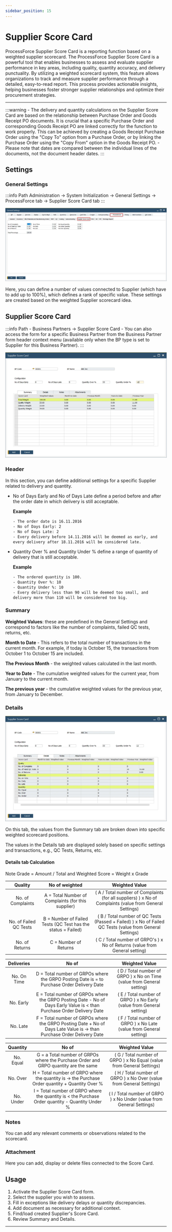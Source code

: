 ```yaml
---
sidebar_position: 15
---
```


# Supplier Score Card

ProcessForce Supplier Score Card is a reporting function based on a weighted supplier scorecard. The ProcessForce Supplier Score Card is a powerful tool that enables businesses to assess and evaluate supplier performance in key areas, including quality, quantity accuracy, and delivery punctuality. By utilizing a weighted scorecard system, this feature allows organizations to track and measure supplier performance through a detailed, easy-to-read report. This process provides actionable insights, helping businesses foster stronger supplier relationships and optimize their procurement strategies.

---

:::warning
    - The delivery and quantity calculations on the Supplier Score Card are based on the relationship between Purchase Order and Goods Receipt PO documents. It is crucial that a specific Purchase Order and corresponding Goods Receipt PO are linked correctly for the function to work properly. This can be achieved by creating a Goods Receipt Purchase Order using the "Copy To" option from a Purchase Order, or by linking the Purchase Order using the "Copy From" option in the Goods Receipt PO.
    - Please note that dates are compared between the individual lines of the documents, not the document header dates.
:::

## Settings

### General Settings

:::info Path
    Administration → System Initialization → General Settings → ProcessForce tab → Supplier Score Card tab
:::

![Supplier Score Card](./media/supplier-score-card/supplier-score-card.webp)

Here, you can define a number of values connected to Supplier (which have to add up to 100%), which defines a rank of specific value. These settings are created based on the weighted Supplier scorecard idea.

## Supplier Score Card

:::info Path
    - Business Partners → Supplier Score Card
    - You can also access the form for a specific Business Partner from the Business Partner form header context menu (available only when the BP type is set to Supplier for this Business Partner).
:::

![Supplier Score Card](./media/supplier-score-card/supplier-score-card-card.webp)

### Header

In this section, you can define additional settings for a specific Supplier related to delivery and quantity.

- No of Days Early and No of Days Late define a period before and after the order date in which delivery is still acceptable.

    **Example**

      - The order date is 16.11.2016
      - No of Days Early: 2
      - No of Days Late: 2
      - Every delivery before 14.11.2016 will be deemed as early, and every delivery after 18.11.2016 will be considered late.
- Quantity Over % and Quantity Under % define a range of quantity of delivery that is still acceptable.

    **Example**

      - The ordered quantity is 100.
      - Quantity Over %: 10
      - Quantity Under %: 10
      - Every delivery less than 90 will be deemed too small, and delivery more than 110 will be considered too big.

### Summary

**Weighted Values**: these are predefined in the General Settings and correspond to factors like the number of complaints, failed QC tests, returns, etc.

**Month to Date** - This refers to the total number of transactions in the current month. For example, if today is October 15, the transactions from October 1 to October 15 are included.

**The Previous Month** - the weighted values calculated in the last month.

**Year to Date** - The cumulative weighted values for the current year, from January to the current month.

**The previous year** - the cumulative weighted values for the previous year, from January to December.

### Details

![Supplier Score Card Details](./media/supplier-score-card/supplier-score-card-details.webp)

On this tab, the values from the Summary tab are broken down into specific weighted scorecard positions.

The values in the Details tab are displayed solely based on specific settings and transactions, e.g., QC Tests, Returns, etc.

#### Details tab Calculation

Note Grade = Amount / Total and Weighted Score = Weight x Grade

|        Quality         |                        No of weighted                        |                                              Weighted Value                                              |
| :--------------------: | :----------------------------------------------------------: | :------------------------------------------------------------------------------------------------------: |
|   No. of Complaints    |      A = Total Number of Complaints (for this supplier)      | ( A / Total number of Complaints (for all suppliers) ) x No of Complaints (value from General Settings)  |
| No. of Failed QC Tests | B = Number of Failed Tests (QC Test has the status = Failed) | ( B / Total number of QC Tests (Passed + Failed) ) x No of Failed QC Tests (value from General Settings) |
|     No. of Returns     |                    C = Number of Returns                     |               ( C / Total number of GRPO's ) x No of Returns (value from General setting)                |

| Deliveries  |                                                         No of                                                         |                             Weighted Value                             |
| :---------: | :-------------------------------------------------------------------------------------------------------------------: | :--------------------------------------------------------------------: |
| No. On Time |              D = Total number of GRPOs where the GRPO Posting Date is = to Purchase Order Delivery Date               | ( D / Total number of GRPO ) x No on Time (value from General setting) |
|  No. Early  | E = Total number of GRPOs where the GRPO Posting Date - No of Days Early Value is < than Purchase Order Delivery Date |  ( E / Total number of GRPO ) x No Early (value from General setting)  |
|  No. Late   | F = Total number of GRPOs where the GRPO Posting Date + No of Days Late Value is → than Purchase Order Delivery Date  |  ( F / Total number of GRPO ) x No Late (value from General setting)   |

| Quantity  |                                              No of                                              |                            Weighted Value                             |
| :-------: | :---------------------------------------------------------------------------------------------: | :-------------------------------------------------------------------: |
| No. Equal |       G = a Total number of GRPOs where the Purchase Order and GRPO quantity are the same       | ( G / Total number of GRPO ) x No Equal (value from General Settings) |
| No. Over  | H = Total number of GRPO where the quantity is → the Purchase Order quantity + Quantity Over %  | ( H / Total number of GRPO ) x No Over (value from General Settings)  |
| No. Under | I = Total number of GRPO where the quantity is < the Purchase Order quantity - Quantity Under % | ( I / Total number of GRPO ) x No Under (value from General Settings) |

### Notes

You can add any relevant comments or observations related to the scorecard.

### Attachment

Here you can add, display or delete files connected to the Score Card.

## Usage

1. Activate the Supplier Score Card form.
2. Select the supplier you wish to assess.
3. Fill in exceptions like delivery delays or quantity discrepancies.
4. Add document  as necessary for additional context.
5. Find/load created Supplier's Score Card.
6. Review Summary and Details.

---
